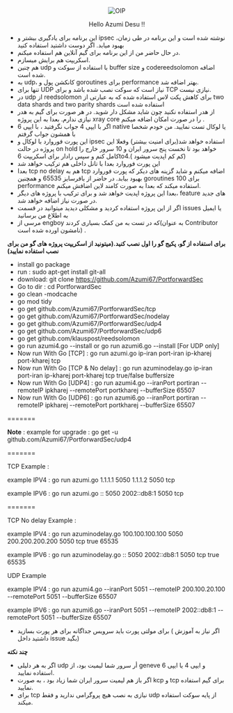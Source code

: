 

<p align="center">
  <img src="https://github.com/Azumi67/PortforwardSec/assets/119934376/8993e9dc-6b78-4543-850c-6c5e6dcc9843" alt="OIP">
</p>
<div align="center">

Hello Azumi Desu !!

</div>

- این برنامه برای یادگیری بیشتر و ipsec نوشته شده است و این برنامه در طی زمان، بهبود میابد. اگر دوست داشتید استفاده کنید
- در حال حاضر من از این برنامه برای گیم آنلاین هم استفاده میکنم.
- اسکریپت هم برایش میسازم.
- هم چنین udp با استفاده از سوکت و buffer size و codereedsolomon اضافه شده است.
- به udp، کانکشن پول و goroutines برای performance بهتر اضافه شد.
- تنها برای UDP نیاز است که سوکت نصب شده باشد و برای TCP نیازی نیست.
- در udp از reedsolomon برای کاهش پکت لاس استفاده شده که به عبارتی از two data shards and two parity shards استفاده شده است
- از هدر استفاده نکنید چون شاید مشکل دار شوید. در هر صورت برای گیم به هدر نیازی ندارم. بعدا به این پروژه xray core را در صورت امکان اضافه میکنم .
- اگر با ایپی 4 جواب نگرفتید ، با ایپی 6 native یا لوکال تست نمایید. من خودم شخصا با همشون جواب گرفتم
- این پورت فوروارد با لوکال و ipsec استفاده خواهد شد(برای امنیت بیشتر) و‌فعلا این پروژه در حالت on hold خواهد بود تا نخست پنج سرور ایران و 10 سرور خارج را کامل کنم و سپس رادار‌ برای اسکریپت 6to4.( کم کم اپدیت میشود)
- این پورت فوروارد بعدا با تانل داخلی هم ترکیب خواهد شد
- بعدا tcp no delay هم به tcp اضافه میکنم و شاید گزینه های دیکر که پورت فوروارد بهبود بیابد. در‌ حاضر از بافرسایز 65535 و همچنین goroutines 100 برای performance استفاده میکند که بعدا به صورت کامند‌ لاین اضافش میکنم.
- بعدا این پروژه اپدیت خواهد شد و برای ترکیب با پروژه های دیگر،‌ feature های جدید در صورت نیاز اضافه خواهد شد.
- اگر‌ از این پروژه استفاده کردید و مشکلی دیدید میتوانید در قسمت issues یا ایمیل به اطلاع من برسانید
- مرسی از engboy که در تست به من کمک بسیاری کردند(به عنوان Contributor نامشون اورده شده است)
.

 **برای استفاده از گو، پکیج گو را اول نصب کنید.(میتونید از اسکریپت پروژه های گو من برای نصب استفاده نمایید)**
- install go package
- run : sudo apt-get install git-all
- download: git clone https://github.com/Azumi67/PortforwardSec
- Go to dir : cd PortforwardSec
- go clean -modcache
- go mod tidy
- go get github.com/Azumi67/PortforwardSec/tcp
- go get github.com/Azumi67/PortforwardSec/nodelay
- go get github.com/Azumi67/PortforwardSec/udp4
- go get github.com/Azumi67/PortforwardSec/udp6
- go get github.com/klauspost/reedsolomon
- go run azumi4.go --install or go run azumi6.go --install [For UDP only]
- Now run With Go [TCP] : go run azumi.go ip-iran port-iran ip-kharej port-kharej tcp
- Now run With Go [TCP & No delay] : go run azuminodelay.go ip-iran port-iran ip-kharej port-kharej tcp true/false buffersize
- Now run With Go [UDP4] : go run azumi4.go --iranPort portiran --remoteIP ipkharej --remotePort portkharej --bufferSize 65507
- Now run With Go [UDP6] : go run azumi6.go --iranPort portiran --remoteIP ipkharej --remotePort portkharej --bufferSize 65507

=======

**Note** : example for upgrade : go get -u github.com/Azumi67/PortforwardSec/udp4

=======

TCP Example :

example IPV4 : go run azumi.go 1.1.1.1 5050 1.1.1.2 5050 tcp

example IPV6 : go run azumi.go :: 5050 2002::db8:1 5050 tcp

=======

TCP No delay Example :

example IPV4 : go run azuminodelay.go 100.100.100.100 5050 200.200.200.200 5050 tcp true 65535

example IPV6 : go run azuminodelay.go :: 5050 2002::db8:1 5050 tcp true 65535

UDP Example 

example IPV4 : go run azumi4.go --iranPort 5051 --remoteIP 200.100.20.100 --remotePort 5051 --bufferSize 65507

example IPV6 : go run azumi6.go --iranPort 5051 --remoteIP 2002::db8:1 --remotePort 5051 --bufferSize 65507
- برای مولتی پورت باید سرویس جداگانه برای هر پورت بسازید ( اگر نیاز به آموزش داشتید داخل issue بگید)
  
**چند نکته**
- اگر به هر دلیلی udp أر سرور شما لیمیت بود، از geneve و ایپی 4 یا ایپی 6 استفاده نمایید.
- اگر باز هم لیمیت سرور ایران شما زیاد بود ، به صورت kcp و tcp برای گیم استفاده نمایید.
- برای tcp نیازی به نصب هیچ پروگرامی ندارید و فقط udp از پایه سوکت استفاده میکند.
